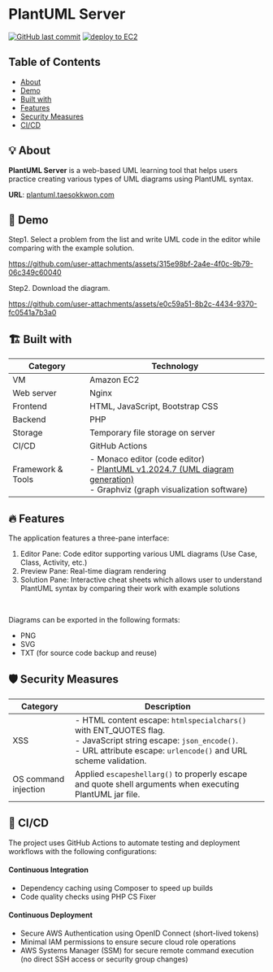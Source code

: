 # PlantUML Server

[![GitHub last commit](https://img.shields.io/github/last-commit/tkwonn/plantuml?color=chocolate)](https://github.com/tkwonn/plantuml/commits/)
[![deploy to EC2](https://github.com/tkwonn/plantuml/actions/workflows/deploy.yml/badge.svg)](https://github.com/tkwonn/plantuml/actions/workflows/deploy.yml)

## Table of Contents
-   [About](#-about)
-   [Demo](#-demo)
-   [Built with](#️-built-with)
-   [Features](#-features)
-   [Security Measures](#️-security-measures)
-   [CI/CD](#-cicd)

## 💡 About

**PlantUML Server** is a web-based UML learning tool that helps users practice creating various types of UML diagrams using PlantUML syntax.

**URL**: [plantuml.taesokkwon.com](https://plantuml.taesokkwon.com)

## 🎨 Demo

Step1. Select a problem from the list and write UML code in the editor while comparing with the example solution.

https://github.com/user-attachments/assets/315e98bf-2a4e-4f0c-9b79-06c349c60040

Step2. Download the diagram.

https://github.com/user-attachments/assets/e0c59a51-8b2c-4434-9370-fc0541a7b3a0

## 🏗️ Built with

| **Category**      | **Technology**                                                                                                                                               |
|-------------------|--------------------------------------------------------------------------------------------------------------------------------------------------------------|
| VM                | Amazon EC2                                                                                                                                                   |
| Web server        | Nginx                                                                                                                                                        |
| Frontend          | HTML, JavaScript, Bootstrap CSS                                                                                                                              |
| Backend           | PHP                                                                                                                                                          |
| Storage           | Temporary file storage on server                                                                                                                             |
| CI/CD             | GitHub Actions                                                                                                                                               |
| Framework & Tools | - Monaco editor (code editor)<br>- [PlantUML v1.2024.7 (UML diagram generation)](https://plantuml.com/download)<br>- Graphviz (graph visualization software) |

## 🔥 Features

The application features a three-pane interface:

1. Editor Pane: Code editor supporting various UML diagrams (Use Case, Class, Activity, etc.)
2. Preview Pane: Real-time diagram rendering
3. Solution Pane: Interactive cheat sheets which allows user to understand PlantUML syntax by comparing their work with example solutions

<br>

Diagrams can be exported in the following formats:
- PNG
- SVG
- TXT (for source code backup and reuse)

## 🛡️ Security Measures

| **Category** | **Description**                                                                                                                                        |
|--------------|--------------------------------------------------------------------------------------------------------------------------------------------------------|
| XSS          | - HTML content escape: `htmlspecialchars()` with ENT_QUOTES flag. <br> - JavaScript string escape: `json_encode()`. <br> - URL attribute escape: `urlencode()` and URL scheme validation. |
| OS command injection | Applied `escapeshellarg()` to properly escape and quote shell arguments when executing PlantUML jar file.                                    |

## 🚀 CI/CD

The project uses GitHub Actions to automate testing and deployment workflows with the following configurations:

#### Continuous Integration

- Dependency caching using Composer to speed up builds
- Code quality checks using PHP CS Fixer

#### Continuous Deployment

- Secure AWS Authentication using OpenID Connect (short-lived tokens)
- Minimal IAM permissions to ensure secure cloud role operations
- AWS Systems Manager (SSM) for secure remote command execution (no direct SSH access or security group changes)


